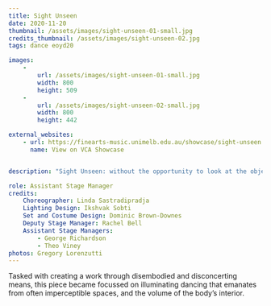 ```yaml
---
title: Sight Unseen
date: 2020-11-20
thumbnail: /assets/images/sight-unseen-01-small.jpg
credits_thumbnail: /assets/images/sight-unseen-02.jpg
tags: dance eoyd20

images:
    -
        url: /assets/images/sight-unseen-01-small.jpg
        width: 800
        height: 509
    -
        url: /assets/images/sight-unseen-02-small.jpg
        width: 800
        height: 442

external_websites:
    - url: https://finearts-music.unimelb.edu.au/showcase/sight-unseen
      name: View on VCA Showcase


description: "Sight Unseen: without the opportunity to look at the object in question beforehand."

role: Assistant Stage Manager
credits:
    Choreographer: Linda Sastradipradja
    Lighting Design: Ikshvak Sobti
    Set and Costume Design: Dominic Brown-Downes
    Deputy Stage Manager: Rachel Bell
    Assistant Stage Managers: 
        - George Richardson
        - Theo Viney
photos: Gregory Lorenzutti
---
```


Tasked with creating a work through disembodied and disconcerting means, this piece became focussed on illuminating dancing that emanates from often imperceptible spaces, and the volume of the body’s interior.
